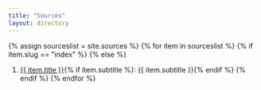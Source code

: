 ```yaml
---
title: "Sources"
layout: directory
---
```


{% assign sourceslist = site.sources %}
{% for item in sourceslist %}
  {% if item.slug == "index" %}
  {% else %}
  1. <a href="{{ site.baseurl }}{{ item.url }}">{{ item.title }}</a>{% if item.subtitle %}: {{ item.subtitle }}{% endif %}
  {% endif %}
{% endfor %}
